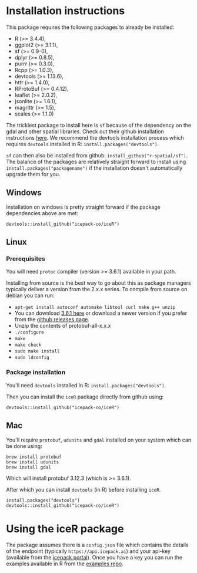 
# Installation instructions

This package requires the following packages to already be installed:
* R (>= 3.4.4),
* ggplot2 (>= 3.1.1),
* sf (>= 0.9-0),
* dplyr (>= 0.8.5),
* purrr (>= 0.3.0),
* Rcpp (>= 1.0.3),
* devtools (>= 1.13.6),
* httr (>= 1.4.0),
* RProtoBuf (>= 0.4.12),
* leaflet (>= 2.0.2),
* jsonlite (>= 1.6.1),
* magrittr (>= 1.5),
* scales (>= 1.1.0)

The trickiest package to install here is `sf` because of the dependency on the gdal and other spatial libraries. Check out their github installation instructions [here](https://github.com/r-spatial/sf). We recommend the devtools installation process which requires `devtools` installed in R: `install.packages("devtools")`.

`sf` can then also be installed from github: `install_github("r-spatial/sf")`. The balance of the packages are relatively straight forward to install using `install.packages("packagename")` if the installation doesn't automatically upgrade them for you.

## Windows 

Installation on windows is pretty straight forward if the package dependencies above are met:

```
devtools::install_github("icepack-co/iceR")
```

## Linux

### Prerequisites
You will need `protoc` compiler (version >= 3.6.1) available in your path.

Installing from source is the best way to go about this as package managers typically deliver a version from the 2.x.x series. To compile from source on debian you can run:

* `apt-get install autoconf automake libtool curl make g++ unzip`
* You can download [3.6.1 here](https://github.com/protocolbuffers/protobuf/releases/download/v3.6.1/protobuf-all-3.6.1.tar.gz) or download a newer version if you prefer from the [github releases page](https://github.com/protocolbuffers/protobuf/releases).
* Unzip the contents of protobuf-all-x.x.x
* `./configure`
* `make`
* `make check`
* `sudo make install`
* `sudo ldconfig`


### Package installation

You'll need `devtools` installed in R: `install.packages("devtools")`.

Then you can install the `iceR` package directly from github using: 
```
devtools::install_github("icepack-co/iceR")
```

## Mac

You'll require `protobuf`, `udunits` and `gdal` installed on your system which can be done using:

```
brew install protobuf
brew install udunits
brew install gdal
```

Which will install protobuf 3.12.3 (which is >= 3.6.1).

After which you can install `devtools` (in R) before installing `iceR`.
```
install.packages("devtools")
devtools::install_github("icepack-co/iceR")
```

# Using the iceR package

The package assumes there is a `config.json` file which contains the details of the endpoint (typically `https://api.icepack.ai`) and your api-key (available from the [icepack portal](https://portal.icepack.ai)). Once you have a key you can run the examples available in R from the [examples repo](https://github.com/icepack-co/examples).

